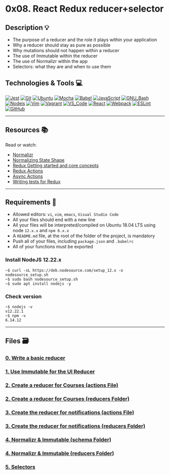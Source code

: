 # 0x08. React Redux reducer+selector

## Description :bulb:

- The purpose of a reducer and the role it plays within your application
- Why a reducer should stay as pure as possible
- Why mutations should not happen within a reducer
- The use of Immutable within the reducer
- The use of Normalizr within the app
- Selectors: what they are and when to use them

## Technologies & Tools :computer:

[![Jest](https://img.shields.io/badge/≡-Jest-C21325?logo=Jest&style=flat-square&labelColor=282828&logoColor=C21325)](https://jestjs.io/)
[![Git](https://img.shields.io/badge/≡-Git-F05032?logo=git&style=flat-square&labelColor=282828)](https://git-scm.com/)
[![Ubuntu](https://img.shields.io/badge/≡-Ubuntu-E95420?&style=flat-square&logo=Ubuntu&labelColor=282828)](https://ubuntu.com/)
[![Mocha](https://img.shields.io/badge/≡-Mocha-8D6748?logo=Mocha&style=flat-square&labelColor=282828)](https://mochajs.org/)
[![Babel](https://img.shields.io/badge/≡-Babel-F9DC3E?logo=Babel&style=flat-square&labelColor=282828)](https://babeljs.io/)
[![JavaScript](https://img.shields.io/badge/≡-JavaScript-F7DF1E?logo=javascript&style=flat-square&labelColor=282828)](https://developer.mozilla.org/en-US/docs/Web/javascript)
[![GNU_Bash](https://img.shields.io/badge/≡-GNU_Bash-4EAA25?logo=GNU-Bash&style=flat-square&labelColor=282828)](https://www.gnu.org/software/bash/)
[![Nodejs](https://img.shields.io/badge/≡-Nodejs-339933?logo=Node.js&style=flat-square&labelColor=282828)](https://nodejs.org/en/)
[![Vim](https://img.shields.io/badge/≡-Vim-019733?logo=Vim&style=flat-square&logoColor=019733&labelColor=282828)](https://www.vim.org/)
[![Vagrant](https://img.shields.io/badge/≡-Vagrant-1563FF?logo=vagrant&style=flat-square&logoColor=1563FF&labelColor=282828)](https://www.vagrantup.com/)
[![VS_Code](https://img.shields.io/badge/≡-VS_Code-007ACC?logo=visual-studio-code&style=flat-square&logoColor=007ACC&labelColor=282828)](https://code.visualstudio.com/)
[![React](https://img.shields.io/badge/≡-React-61DAFB?logo=React&style=flat-square&labelColor=282828)](https://reactjs.org/)
[![Webpack](https://img.shields.io/badge/≡-Webpack-8DD6F9?logo=Webpack&style=flat-square&labelColor=282828)](https://webpack.js.org/)
[![ESLint](https://img.shields.io/badge/≡-ESLint-4B32C3?logo=ESLint&style=flat-square&labelColor=282828&logoColor=4B32C3)](https://eslint.org/)
[![GitHub](https://img.shields.io/badge/≡-GitHub-181717?logo=GitHub&style=flat-square&labelColor=282828)](https://github.com/)

---

## Resources :books:

Read or watch:

- [Normalizr](https://github.com/paularmstrong/normalizr)
- [Normalizing State Shape](https://redux.js.org/usage/structuring-reducers/normalizing-state-shape)
- [Redux Getting started and core concepts](https://redux.js.org/introduction/getting-started)
- [Redux Actions](https://redux.js.org/tutorials/fundamentals/part-2-concepts-data-flow)
- [Async Actions](https://redux.js.org/tutorials/fundamentals/part-6-async-logic)
- [Writing tests for Redux](https://redux.js.org/usage/writing-tests)
---

## Requirements :hammer:

- Allowed editors: `vi`, `vim`, `emacs`, `Visual Studio Code`
- All your files should end with a new line
- All your files will be interpreted/compiled on Ubuntu 18.04 LTS using node `12.x.x` and `npm 6.x.x`
- A `README.md` file, at the root of the folder of the project, is mandatory
- Push all of your files, including `package.json` and `.babelrc`
- All of your functions must be exported

### Install NodeJS 12.22.x

```console
~$ curl -sL https://deb.nodesource.com/setup_12.x -o nodesource_setup.sh
~$ sudo bash nodesource_setup.sh
~$ sudo apt install nodejs -y
```

### Check version

```console
~$ nodejs -v
v12.22.1
~$ npm -v
6.14.12
```

---

## Files :card_file_box:

### [0. Write a basic reducer](./task_0/dashboard/src/reducers/)

### [1. Use Immutable for the UI Reducer](./task_1/dashboard/src/reducers/)

### [2. Create a reducer for Courses (actions File)](./task_2/dashboard/src/actions/courseActionTypes.js)

### [2. Create a reducer for Courses (reducers Folder)](./task_2/dashboard/src/reducers/)

### [3. Create the reducer for notifications (actions File)](./task_3/dashboard/src/actions/notificationActionTypes.js)

### [3. Create the reducer for notifications (reducers Folder)](./task_3/dashboard/src/reducers/)

### [4. Normalizr & Immutable (schema Folder)](./task_4/dashboard/src/schema/)

### [4. Normalizr & Immutable (reducers Folder)](./task_4/dashboard/src/reducers/)

### [5. Selectors](./task_5/dashboard/src/selectors/)